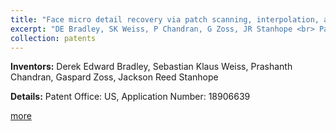 ```yaml
---
title: "Face micro detail recovery via patch scanning, interpolation, and style transfer"
excerpt: "DE Bradley, SK Weiss, P Chandran, G Zoss, JR Stanhope <br> Patent Office: US, Application Number: 18906639"
collection: patents
---
```


**Inventors:** 
Derek Edward Bradley, Sebastian Klaus Weiss, Prashanth Chandran, Gaspard Zoss, Jackson Reed Stanhope

**Details:**
Patent Office: US, Application Number: 18906639

[more](https://patents.google.com/patent/US20250118027A1/en)
